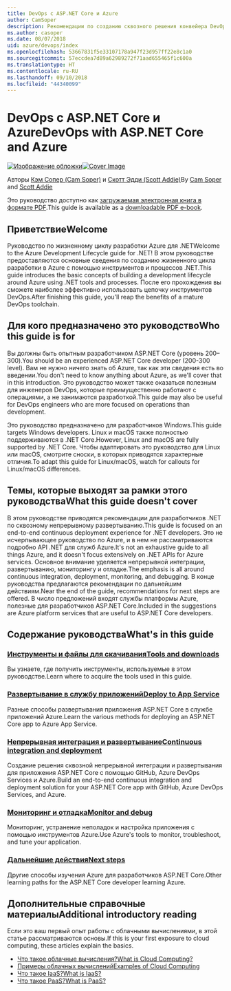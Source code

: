 ```yaml
---
title: DevOps с ASP.NET Core и Azure
author: CamSoper
description: Рекомендации по созданию сквозного решения конвейера DevOps для приложения ASP.NET Core, размещенного в Azure.
ms.author: casoper
ms.date: 08/07/2018
uid: azure/devops/index
ms.openlocfilehash: 53667831f5e33107178a947f23d957ff22e8c1a0
ms.sourcegitcommit: 57eccdea7d89a62989272f71aad655465f1c600a
ms.translationtype: HT
ms.contentlocale: ru-RU
ms.lasthandoff: 09/10/2018
ms.locfileid: "44340099"
---
```

# <a name="devops-with-aspnet-core-and-azure"></a><span data-ttu-id="cea6d-103">DevOps с ASP.NET Core и Azure</span><span class="sxs-lookup"><span data-stu-id="cea6d-103">DevOps with ASP.NET Core and Azure</span></span>

<span data-ttu-id="cea6d-104">[![Изображение обложки](./media/cover-large.png)](https://aka.ms/devopsbook)</span><span class="sxs-lookup"><span data-stu-id="cea6d-104">[![Cover Image](./media/cover-large.png)](https://aka.ms/devopsbook)</span></span>

<span data-ttu-id="cea6d-105">Авторы [Кэм Сопер (Cam Soper)](https://twitter.com/camsoper) и [Скотт Эдди (Scott Addie)](https://twitter.com/scottaddie)</span><span class="sxs-lookup"><span data-stu-id="cea6d-105">By [Cam Soper](https://twitter.com/camsoper) and [Scott Addie](https://twitter.com/scottaddie)</span></span>

<span data-ttu-id="cea6d-106">Это руководство доступно как [загружаемая электронная книга в формате PDF](https://aka.ms/devopsbook).</span><span class="sxs-lookup"><span data-stu-id="cea6d-106">This guide is available as a [downloadable PDF e-book](https://aka.ms/devopsbook).</span></span>

## <a name="welcome"></a><span data-ttu-id="cea6d-107">Приветствие</span><span class="sxs-lookup"><span data-stu-id="cea6d-107">Welcome</span></span> 

<span data-ttu-id="cea6d-108">Руководство по жизненному циклу разработки Azure для .NET</span><span class="sxs-lookup"><span data-stu-id="cea6d-108">Welcome to the Azure Development Lifecycle guide for .NET!</span></span> <span data-ttu-id="cea6d-109">В этом руководстве предоставляются основные сведения по созданию жизненного цикла разработки в Azure с помощью инструментов и процессов .NET.</span><span class="sxs-lookup"><span data-stu-id="cea6d-109">This guide introduces the basic concepts of building a development lifecycle around Azure using .NET tools and processes.</span></span> <span data-ttu-id="cea6d-110">После его прохождения вы сможете наиболее эффективно использовать цепочку инструментов DevOps.</span><span class="sxs-lookup"><span data-stu-id="cea6d-110">After finishing this guide, you'll reap the benefits of a mature DevOps toolchain.</span></span>

## <a name="who-this-guide-is-for"></a><span data-ttu-id="cea6d-111">Для кого предназначено это руководство</span><span class="sxs-lookup"><span data-stu-id="cea6d-111">Who this guide is for</span></span>

<span data-ttu-id="cea6d-112">Вы должны быть опытным разработчиком ASP.NET Core (уровень 200–300).</span><span class="sxs-lookup"><span data-stu-id="cea6d-112">You should be an experienced ASP.NET Core developer (200-300 level).</span></span> <span data-ttu-id="cea6d-113">Вам не нужно ничего знать об Azure, так как эти сведения есть во введении.</span><span class="sxs-lookup"><span data-stu-id="cea6d-113">You don't need to know anything about Azure, as we'll cover that in this introduction.</span></span> <span data-ttu-id="cea6d-114">Это руководство может также оказаться полезным для инженеров DevOps, которые преимущественно работают с операциями, а не занимаются разработкой.</span><span class="sxs-lookup"><span data-stu-id="cea6d-114">This guide may also be useful for DevOps engineers who are more focused on operations than development.</span></span>

<span data-ttu-id="cea6d-115">Это руководство предназначено для разработчиков Windows.</span><span class="sxs-lookup"><span data-stu-id="cea6d-115">This guide targets Windows developers.</span></span> <span data-ttu-id="cea6d-116">Linux и macOS также полностью поддерживаются в .NET Core.</span><span class="sxs-lookup"><span data-stu-id="cea6d-116">However, Linux and macOS are fully supported by .NET Core.</span></span> <span data-ttu-id="cea6d-117">Чтобы адаптировать это руководство для Linux или macOS, смотрите сноски, в которых приводятся характерные отличия.</span><span class="sxs-lookup"><span data-stu-id="cea6d-117">To adapt this guide for Linux/macOS, watch for callouts for Linux/macOS differences.</span></span>

## <a name="what-this-guide-doesnt-cover"></a><span data-ttu-id="cea6d-118">Темы, которые выходят за рамки этого руководства</span><span class="sxs-lookup"><span data-stu-id="cea6d-118">What this guide doesn't cover</span></span>

<span data-ttu-id="cea6d-119">В этом руководстве приводятся рекомендации для разработчиков .NET по сквозному непрерывному развертыванию.</span><span class="sxs-lookup"><span data-stu-id="cea6d-119">This guide is focused on an end-to-end continuous deployment experience for .NET developers.</span></span> <span data-ttu-id="cea6d-120">Это не исчерпывающее руководство по Azure, и в нем не рассматриваются подробно API .NET для служб Azure.</span><span class="sxs-lookup"><span data-stu-id="cea6d-120">It's not an exhaustive guide to all things Azure, and it doesn't focus extensively on .NET APIs for Azure services.</span></span> <span data-ttu-id="cea6d-121">Основное внимание уделяется непрерывной интеграции, развертыванию, мониторингу и отладке.</span><span class="sxs-lookup"><span data-stu-id="cea6d-121">The emphasis is all around continuous integration, deployment, monitoring, and debugging.</span></span> <span data-ttu-id="cea6d-122">В конце руководства предлагаются рекомендации по дальнейшим действиям.</span><span class="sxs-lookup"><span data-stu-id="cea6d-122">Near the end of the guide, recommendations for next steps are offered.</span></span> <span data-ttu-id="cea6d-123">В число предложений входят службы платформы Azure, полезные для разработчиков ASP.NET Core.</span><span class="sxs-lookup"><span data-stu-id="cea6d-123">Included in the suggestions are Azure platform services that are useful to ASP.NET Core developers.</span></span>

## <a name="whats-in-this-guide"></a><span data-ttu-id="cea6d-124">Содержание руководства</span><span class="sxs-lookup"><span data-stu-id="cea6d-124">What's in this guide</span></span>

### <a name="tools-and-downloadsxrefazuredevopstools-and-downloads"></a>[<span data-ttu-id="cea6d-125">Инструменты и файлы для скачивания</span><span class="sxs-lookup"><span data-stu-id="cea6d-125">Tools and downloads</span></span>](xref:azure/devops/tools-and-downloads)

<span data-ttu-id="cea6d-126">Вы узнаете, где получить инструменты, используемые в этом руководстве.</span><span class="sxs-lookup"><span data-stu-id="cea6d-126">Learn where to acquire the tools used in this guide.</span></span>

### <a name="deploy-to-app-servicexrefazuredevopsdeploy-to-app-service"></a>[<span data-ttu-id="cea6d-127">Развертывание в службу приложений</span><span class="sxs-lookup"><span data-stu-id="cea6d-127">Deploy to App Service</span></span>](xref:azure/devops/deploy-to-app-service)

<span data-ttu-id="cea6d-128">Разные способы развертывания приложения ASP.NET Core в службе приложений Azure.</span><span class="sxs-lookup"><span data-stu-id="cea6d-128">Learn the various methods for deploying an ASP.NET Core app to Azure App Service.</span></span>

### <a name="continuous-integration-and-deploymentxrefazuredevopscicd"></a>[<span data-ttu-id="cea6d-129">Непрерывная интеграция и развертывание</span><span class="sxs-lookup"><span data-stu-id="cea6d-129">Continuous integration and deployment</span></span>](xref:azure/devops/cicd)

<span data-ttu-id="cea6d-130">Создание решения сквозной непрерывной интеграции и развертывания для приложения ASP.NET Core с помощью GitHub, Azure DevOps Services и Azure.</span><span class="sxs-lookup"><span data-stu-id="cea6d-130">Build an end-to-end continuous integration and deployment solution for your ASP.NET Core app with GitHub, Azure DevOps Services, and Azure.</span></span>

### <a name="monitor-and-debugxrefazuredevopsmonitor"></a>[<span data-ttu-id="cea6d-131">Мониторинг и отладка</span><span class="sxs-lookup"><span data-stu-id="cea6d-131">Monitor and debug</span></span>](xref:azure/devops/monitor)

<span data-ttu-id="cea6d-132">Мониторинг, устранение неполадок и настройка приложения с помощью инструментов Azure.</span><span class="sxs-lookup"><span data-stu-id="cea6d-132">Use Azure's tools to monitor, troubleshoot, and tune your application.</span></span>

### <a name="next-stepsxrefazuredevopsnext-steps"></a>[<span data-ttu-id="cea6d-133">Дальнейшие действия</span><span class="sxs-lookup"><span data-stu-id="cea6d-133">Next steps</span></span>](xref:azure/devops/next-steps)

<span data-ttu-id="cea6d-134">Другие способы изучения Azure для разработчиков ASP.NET Core.</span><span class="sxs-lookup"><span data-stu-id="cea6d-134">Other learning paths for the ASP.NET Core developer learning Azure.</span></span>

## <a name="additional-introductory-reading"></a><span data-ttu-id="cea6d-135">Дополнительные справочные материалы</span><span class="sxs-lookup"><span data-stu-id="cea6d-135">Additional introductory reading</span></span>

<span data-ttu-id="cea6d-136">Если это ваш первый опыт работы с облачными вычислениями, в этой статье рассматриваются основы.</span><span class="sxs-lookup"><span data-stu-id="cea6d-136">If this is your first exposure to cloud computing, these articles explain the basics.</span></span>

* [<span data-ttu-id="cea6d-137">Что такое облачные вычисления?</span><span class="sxs-lookup"><span data-stu-id="cea6d-137">What is Cloud Computing?</span></span>](https://azure.microsoft.com/overview/what-is-cloud-computing/)
* [<span data-ttu-id="cea6d-138">Примеры облачных вычислений</span><span class="sxs-lookup"><span data-stu-id="cea6d-138">Examples of Cloud Computing</span></span>](https://azure.microsoft.com/overview/examples-of-cloud-computing/)
* [<span data-ttu-id="cea6d-139">Что такое IaaS?</span><span class="sxs-lookup"><span data-stu-id="cea6d-139">What is IaaS?</span></span>](https://azure.microsoft.com/overview/what-is-iaas/)
* [<span data-ttu-id="cea6d-140">Что такое PaaS?</span><span class="sxs-lookup"><span data-stu-id="cea6d-140">What is PaaS?</span></span>](https://azure.microsoft.com/overview/what-is-paas/)
